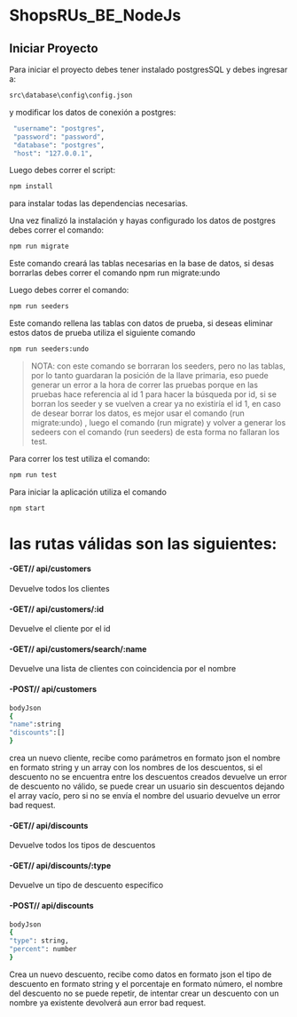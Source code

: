 # ShopsRUs_BE_NodeJs

## Iniciar Proyecto
Para iniciar el proyecto debes tener instalado postgresSQL
y debes ingresar a: 
```sh
src\database\config\config.json 
```

y modificar los datos de conexión a postgres:   
```sh
 "username": "postgres",
 "password": "password",
 "database": "postgres",
 "host": "127.0.0.1",
```

Luego debes correr el script:
```sh
npm install 
```
para instalar todas las dependencias necesarias.

Una vez finalizó la instalación y hayas configurado los datos de postgres debes correr el comando:
```sh
npm run migrate
```
Este comando creará las tablas necesarias en la base de datos, si desas borrarlas debes correr el comando npm run migrate:undo

Luego debes correr el comando: 
```sh
npm run seeders
```
Este comando rellena las tablas con datos de prueba, si deseas eliminar estos datos de prueba utiliza el siguiente comando
```sh
npm run seeders:undo
```
> NOTA: con este comando se borraran los seeders, pero no las tablas, por 
> lo tanto guardaran la posición de la llave primaria, eso puede generar un 
> error a la hora de correr las pruebas porque en las pruebas hace referencia 
> al id 1 para hacer la búsqueda por id, si se borran los seeder y se vuelven a 
> crear ya no existiría el id 1, en caso de desear borrar los datos, es mejor 
> usar el comando (run migrate:undo) , luego el comando (run migrate) y
> volver a generar los sedeers con el comando (run seeders) de esta forma 
> no fallaran los test.

Para correr los test utiliza el comando:
```sh
npm run test
```

Para iniciar la aplicación utiliza el comando 
```sh
npm start
```

# las rutas válidas son las siguientes:

#### -GET// api/customers 
  Devuelve todos los clientes

#### -GET// api/customers/:id
Devuelve el cliente por el id

#### -GET// api/customers/search/:name
Devuelve una lista de clientes con coincidencia por el nombre

#### -POST// api/customers
```sh
bodyJson
{
"name":string
"discounts":[]
} 
```
crea un nuevo cliente, recibe como parámetros en formato json el nombre en formato string y un array con los nombres de los descuentos, si el descuento no se encuentra entre los descuentos creados devuelve un error de descuento no válido, se puede crear un usuario sin descuentos dejando el array vacío, pero si no se envía el nombre del usuario devuelve un error bad request.

#### -GET// api/discounts
Devuelve todos los tipos de descuentos

#### -GET// api/discounts/:type
Devuelve un tipo de descuento especifico

#### -POST// api/discounts
```sh
bodyJson
{
"type": string,
"percent": number
}
```
Crea un nuevo descuento, recibe como datos en formato json el tipo de descuento en formato string y el porcentaje en formato número, el nombre del descuento no se puede repetir, de intentar crear un descuento con un nombre ya existente devolverá aun error bad request.